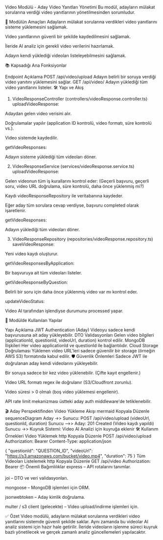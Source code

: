 Video Modülü - Aday Video Yanıtları Yönetimi
Bu modül, adayların mülakat sorularına verdiği video yanıtlarının yönetilmesinden sorumludur.

🎯 Modülün Amaçları
Adayların mülakat sorularına verdikleri video yanıtlarını sisteme yüklemesini sağlamak.

Video yanıtlarının güvenli bir şekilde kaydedilmesini sağlamak.

İleride AI analiz için gerekli video verilerini hazırlamak.

Adayın kendi yüklediği videoları listeleyebilmesini sağlamak.

📚 Kapsadığı Ana Fonksiyonlar

Endpoint Açıklama
POST /api/video/upload Adayın belirli bir soruya verdiği video yanıtını yüklemesini sağlar.
GET /api/video/ Adayın yüklediği tüm video yanıtlarını listeler.
🛠️ Yapı ve Akış

1. VideoResponseController (controllers/videoResponse.controller.ts)
   uploadVideoResponse:

Adaydan gelen video verisini alır.

Doğrulamalar yapılır (application ID kontrolü, video formatı, süre kontrolü vs.).

Video sistemde kaydedilir.

getVideoResponses:

Adayın sisteme yüklediği tüm videoları döner.

2. VideoResponseService (services/videoResponse.service.ts)
   uploadVideoResponse:

Gelen videonun tüm iş kurallarını kontrol eder:
(Geçerli başvuru, geçerli soru, video URL doğrulama, süre kontrolü, daha önce yüklenmiş mi?)

Kaydı videoResponseRepository ile veritabanına kaydeder.

Eğer aday tüm sorulara cevap verdiyse, başvuru completed olarak işaretlenir.

getVideoResponses:

Adayın yüklediği tüm videoları döner.

3. VideoResponseRepository (repositories/videoResponse.repository.ts)
   saveVideoResponse:

Yeni video kaydı oluşturur.

getVideoResponsesByApplication:

Bir başvuruya ait tüm videoları listeler.

getVideoResponseByQuestion:

Belirli bir soru için daha önce yüklenmiş video var mı kontrol eder.

updateVideoStatus:

Video AI tarafından işlendiyse durumunu processed yapar.

🧩 Modülde Kullanılan Yapılar

Yapı Açıklama
JWT Authentication (Aday) Videoyu sadece kendi başvurusuna ait aday yükleyebilir.
DTO Validasyonları Gelen video bilgileri (applicationId, questionId, videoUrl, duration) kontrol edilir.
MongoDB İlişkileri Her video applicationId ve questionId ile bağlantılıdır.
Cloud Storage Doğrulaması Yüklenen video URL'leri sadece güvenilir bir storage (örneğin AWS S3) formatında kabul edilir.
🛡️ Güvenlik Önlemleri
Sadece JWT ile doğrulanan aday kendi videolarını yükleyebilir.

Bir soruya sadece bir kez video yüklenebilir. (Çifte kayıt engellenir.)

Video URL formatı regex ile doğrulanır (S3/Cloudfront zorunlu).

Video süresi > 0 olmalı (boş video yüklemesi engellenir).

API rate limit mekanizması üstteki aday auth middleware'de tetiklenebilir.

🎬 Aday Perspektifinden Video Yükleme Akışı
mermaid
Kopyala
Düzenle
sequenceDiagram
Aday ->> Sunucu: POST /api/video/upload (videoUrl, questionId, duration)
Sunucu -->> Aday: 201 Created (Video kaydı yapıldı)
Sunucu ->> Kuyruk Sistemi: Video AI Analizi için kuyruğa eklenir
🛠️ Kullanım Örnekleri
Video Yüklemek
http
Kopyala
Düzenle
POST /api/video/upload
Authorization: Bearer <AdayToken>
Content-Type: application/json

{
"questionId": "QUESTION_ID",
"videoUrl": "https://s3.amazonaws.com/bucket/video.mp4",
"duration": 75
}
Tüm Videoları Listelemek
http
Kopyala
Düzenle
GET /api/video
Authorization: Bearer <AdayToken>
📦 Önemli Bağımlılıklar
express – API rotalarını tanımlar.

joi – DTO ve veri validasyonları.

mongoose – MongoDB işlemleri için ORM.

jsonwebtoken – Aday kimlik doğrulama.

multer / s3 client (gelecekte) – Video upload/indirme işlemleri için.

✅ Özet
Video modülü, adayların mülakat sorularına verdikleri video yanıtlarını sistemde güvenli şekilde saklar.
Aynı zamanda bu videolar AI analiz sistemi için hazır hale getirilir.
İleride videoların işlenme süreci kuyruk bazlı yönetilecek ve gerçek zamanlı analiz güncellemeleri yapılacaktır.
